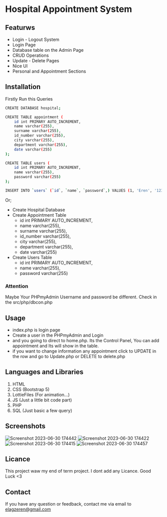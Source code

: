 # Hospital Appointment System 
## Featurws
- Login - Logout System
- Login Page
- Database table on the Admin Page
- CRUD Operations
- Update - Delete Pages
- Nice UI
- Personal and Appointment Sections

## Installation
Firstly Run this Queries
```bash
CREATE DATABASE hospital;

CREATE TABLE appointment (
    id int PRIMARY AUTO_INCREMENT,
    name varchar(255),
    surname varchar(255),
    id_number varchar(255),
    city varchar(255),
    department varchar(255),
    date varchar(255)
);

CREATE TABLE users (
    id int PRIMARY AUTO_INCREMENT,
    name varchar(255),
    password varchar(255)
);

INSERT INTO `users` (`id`, `name`, `password`,) VALUES (1, 'Eren', '123'),
```
Or;
- Create Hospital Database
- Create Appointment Table
    - id int PRIMARY AUTO_INCREMENT,
    - name varchar(255),
    - surname varchar(255),
    - id_number varchar(255),
    - city varchar(255),
    - department varchar(255),
    - date varchar(255)
- Create Users Table
    - id int PRIMARY AUTO_INCREMENT,
    - name varchar(255),
    - password varchar(255)


### Attention 
Maybe Your PHPmyAdmin Username and password be different. Check in the src/php/dbcon.php

## Usage
- index.php is login page
- Create a user in the PHPmyAdmin and Login
- and you going to direct to home.php. Its the Control Panel, You can add appointment and Its will show in the table.
- if you want to change information any appointment click to UPDATE in the row and go to Update.php or DELETE to delete.php

## Languages and Libraries
 1. HTML
 2. CSS (Bootstrap 5)
 3. LottieFiles (For animation...)
 4. JS (Just a little bit code part)
 5. PHP
 6. SQL (Just basic a few query)

## Screenshots
![Screenshot 2023-06-30 174442](https://github.com/ErenElagz/Hospital-Appointment-System/assets/125195062/46a38305-8863-4ef1-b958-8c1e68643be1)
![Screenshot 2023-06-30 174422](https://github.com/ErenElagz/Hospital-Appointment-System/assets/125195062/8de6eb55-7ce9-42d4-8dd7-230cdfd44c6c)
![Screenshot 2023-06-30 174415](https://github.com/ErenElagz/Hospital-Appointment-System/assets/125195062/35e8543a-6671-4737-bbd6-021c34d458e5)
![Screenshot 2023-06-30 174457](https://github.com/ErenElagz/Hospital-Appointment-System/assets/125195062/81af1491-6537-4e0c-8fb3-e03d9e48da8d)

## Licance
This project waw my end of term project. I dont add any Licance. Good Luck <3
  
## Contact
If you have any question or feedback, contact me via email to elagzeren@gmail.com
